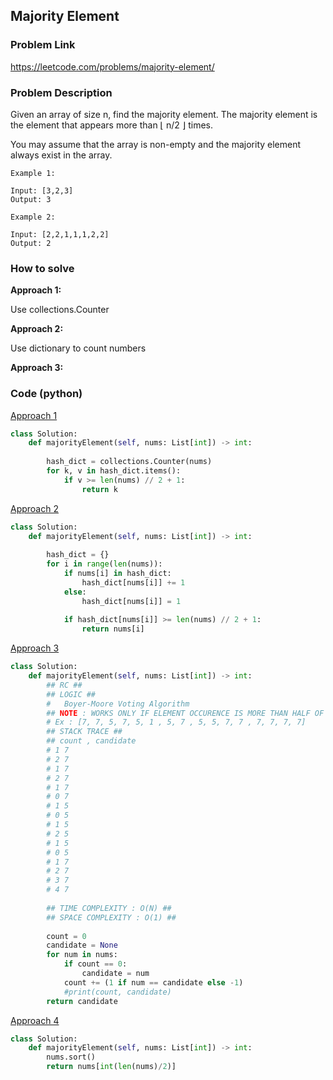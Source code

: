 ## Majority Element

### Problem Link

https://leetcode.com/problems/majority-element/

### Problem Description 


Given an array of size n, find the majority element. The majority element is the element that appears more than ⌊ n/2 ⌋ times.

You may assume that the array is non-empty and the majority element always exist in the array.

```
Example 1:

Input: [3,2,3]
Output: 3

```

```
Example 2:

Input: [2,2,1,1,1,2,2]
Output: 2

```

### How to solve 

**Approach 1:**

Use collections.Counter

**Approach 2:**

Use dictionary to count numbers

**Approach 3:**



### Code (python)

[Approach 1](https://github.com/yanray/leetcode/blob/master/problems/0169Majority_Element/0169Majority_Element1.py)

```python
class Solution:
    def majorityElement(self, nums: List[int]) -> int:
        
        hash_dict = collections.Counter(nums)
        for k, v in hash_dict.items():
            if v >= len(nums) // 2 + 1:
                return k
```

[Approach 2](https://github.com/yanray/leetcode/blob/master/problems/0169Majority_Element/0169Majority_Element2.py)

```python
class Solution:
    def majorityElement(self, nums: List[int]) -> int:
        
        hash_dict = {}
        for i in range(len(nums)):
            if nums[i] in hash_dict:
                hash_dict[nums[i]] += 1
            else:
                hash_dict[nums[i]] = 1
                
            if hash_dict[nums[i]] >= len(nums) // 2 + 1:
                return nums[i]
```

[Approach 3](https://github.com/yanray/leetcode/blob/master/problems/0169Majority_Element/0169Majority_Element3.py)

```python
class Solution:
    def majorityElement(self, nums: List[int]) -> int:
        ## RC ##
        ## LOGIC ##
        #   Boyer-Moore Voting Algorithm
        ## NOTE : WORKS ONLY IF ELEMENT OCCURENCE IS MORE THAN HALF OF ARRAY SIZE ##
        # Ex : [7, 7, 5, 7, 5, 1 , 5, 7 , 5, 5, 7, 7 , 7, 7, 7, 7]
        ## STACK TRACE ##
        ## count , candidate
        # 1 7
        # 2 7
        # 1 7
        # 2 7
        # 1 7
        # 0 7
        # 1 5
        # 0 5
        # 1 5
        # 2 5
        # 1 5
        # 0 5
        # 1 7
        # 2 7
        # 3 7
        # 4 7
        
		## TIME COMPLEXITY : O(N) ##
		## SPACE COMPLEXITY : O(1) ##
        
        count = 0
        candidate = None
        for num in nums:
            if count == 0:
                candidate = num
            count += (1 if num == candidate else -1)
            #print(count, candidate)
        return candidate
```


[Approach 4](https://github.com/yanray/leetcode/blob/master/problems/0169Majority_Element/0169Majority_Element4.py)

```python
class Solution:
    def majorityElement(self, nums: List[int]) -> int:
        nums.sort()
        return nums[int(len(nums)/2)]
```